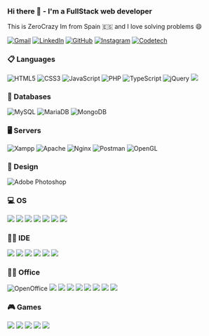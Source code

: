 ### Hi there 👋 - I'm a FullStack web developer

This is ZeroCrazy Im from Spain 🇪🇸 and I love solving problems 😄

[![Gmail](https://img.shields.io/badge/-GMAIL-D14836?style=for-the-badge&logo=gmail&logoColor=white)](mailto:contacto@codetech.es) [![LinkedIn](https://img.shields.io/badge/-LINKEDIN-0077B5?style=for-the-badge&logo=linkedin&logoColor=white)](https://www.linkedin.com/in/daniel-garzón-01a58b198/) [![GitHub](https://img.shields.io/badge/github-%23121011.svg?style=for-the-badge&logo=github&logoColor=white)](https://github.com/ZeroCrazy) [![Instagram](https://img.shields.io/badge/Instagram-%23E4405F.svg?style=for-the-badge&logo=Instagram&logoColor=white)](https://instagram.com/daniel98gd)
[![Codetech](https://img.shields.io/badge/App_Store-0D96F6?style=for-the-badge&logo=app-store&logoColor=white)](https://codetech.es?rel=github)

### 📋 Languages
![HTML5](https://img.shields.io/badge/html5-%23E34F26.svg?style=for-the-badge&logo=html5&logoColor=white) ![CSS3](https://img.shields.io/badge/css3-%231572B6.svg?style=for-the-badge&logo=css3&logoColor=white) ![JavaScript](https://img.shields.io/badge/javascript-%23323330.svg?style=for-the-badge&logo=javascript&logoColor=%23F7DF1E) ![PHP](https://img.shields.io/badge/php-%23777BB4.svg?style=for-the-badge&logo=php&logoColor=white) ![TypeScript](https://img.shields.io/badge/typescript-%23007ACC.svg?style=for-the-badge&logo=typescript&logoColor=white) ![jQuery](https://img.shields.io/badge/jquery-%230769AD.svg?style=for-the-badge&logo=jquery&logoColor=white) ![](https://img.shields.io/badge/json-5E5C5C?style=for-the-badge&logo=json&logoColor=white)

### 💾 Databases
 ![MySQL](https://img.shields.io/badge/mysql-%2300f.svg?style=for-the-badge&logo=mysql&logoColor=white) ![MariaDB](https://img.shields.io/badge/MariaDB-003545?style=for-the-badge&logo=mariadb&logoColor=white) ![MongoDB](https://img.shields.io/badge/MongoDB-%234ea94b.svg?style=for-the-badge&logo=mongodb&logoColor=white)
 
### 🖥 Servers
![Xampp](https://img.shields.io/badge/Xampp-F37623?style=for-the-badge&logo=xampp&logoColor=white) ![Apache](https://img.shields.io/badge/apache-%23D42029.svg?style=for-the-badge&logo=apache&logoColor=white) ![Nginx](https://img.shields.io/badge/nginx-%23009639.svg?style=for-the-badge&logo=nginx&logoColor=white) ![Postman](https://img.shields.io/badge/Postman-FF6C37?style=for-the-badge&logo=Postman&logoColor=white) ![OpenGL](https://img.shields.io/badge/OpenGL-FFFFFF?style=for-the-badge&logo=opengl) 
 
### 🎨 Design
 ![Adobe Photoshop](https://img.shields.io/badge/adobe%20photoshop-%2331A8FF.svg?style=for-the-badge&logo=adobe%20photoshop&logoColor=white)

### 💻 OS
![](https://img.shields.io/badge/Android-3DDC84?style=for-the-badge&logo=android&logoColor=white) ![](https://img.shields.io/badge/Cent%20OS-262577?style=for-the-badge&logo=CentOS&logoColor=white) ![](https://img.shields.io/badge/Debian-A81D33?style=for-the-badge&logo=debian&logoColor=white) ![](https://img.shields.io/badge/freebsd-AB2B28?style=for-the-badge&logo=freebsd&logoColor=white) ![](https://img.shields.io/badge/Linux-FCC624?style=for-the-badge&logo=linux&logoColor=black) ![](https://img.shields.io/badge/Ubuntu-E95420?style=for-the-badge&logo=ubuntu&logoColor=white) ![](https://img.shields.io/badge/Windows_11-0078d4?style=for-the-badge&logo=windows-11&logoColor=white)

### 👩‍💻 IDE
![](https://img.shields.io/badge/Adobe%20Dreamweaver-072401?style=for-the-badge&logo=Adobe%20Dreamweaver&logoColor=34F400) ![](https://img.shields.io/badge/Atom-66595C?style=for-the-badge&logo=Atom&logoColor=white) ![](https://img.shields.io/badge/Notepad++-90E59A.svg?style=for-the-badge&logo=notepad%2B%2B&logoColor=black) ![](https://img.shields.io/badge/Eclipse-2C2255?style=for-the-badge&logo=eclipse&logoColor=white) ![](https://img.shields.io/badge/sublime_text-%23575757.svg?&style=for-the-badge&logo=sublime-text&logoColor=important) ![](https://img.shields.io/badge/VSCode-0078D4?style=for-the-badge&logo=visual%20studio%20code&logoColor=white)

### 👨‍💻 Office
![OpenOffice](https://img.shields.io/badge/Apache_OpenOffice-0E85CD?style=for-the-badge&logo=ApacheOpenOffice&logoColor=white) ![](https://img.shields.io/badge/Google%20Sheets-34A853?style=for-the-badge&logo=google-sheets&logoColor=white) ![](https://img.shields.io/badge/Microsoft_Access-A4373A?style=for-the-badge&logo=microsoft-access&logoColor=white) ![](https://img.shields.io/badge/Microsoft_Excel-217346?style=for-the-badge&logo=microsoft-excel&logoColor=white) ![](https://img.shields.io/badge/Microsoft_Office-D83B01?style=for-the-badge&logo=microsoft-office&logoColor=white) ![](https://img.shields.io/badge/Microsoft_PowerPoint-B7472A?style=for-the-badge&logo=microsoft-powerpoint&logoColor=white) ![](https://img.shields.io/badge/Microsoft_SharePoint-0078D4?style=for-the-badge&logo=microsoft-sharepoint&logoColor=white) ![](	https://img.shields.io/badge/Microsoft_SQL_Server-CC2927?style=for-the-badge&logo=microsoft-sql-server&logoColor=white) ![](https://img.shields.io/badge/Microsoft_Word-2B579A?style=for-the-badge&logo=microsoft-word&logoColor=white)

### 🎮 Games
![](https://img.shields.io/badge/Counter_Strike-000000?style=for-the-badge&logo=counter-strike&logoColor=white) ![](https://img.shields.io/badge/Battle.net-000?style=for-the-badge&logo=battle.net&logoColor=148EFF) ![](https://img.shields.io/badge/Riot_Games-D32936?style=for-the-badge&logo=riot-games&logoColor=white) ![](https://img.shields.io/badge/Valorant-fa4454?style=for-the-badge&logo=valorant&logoColor=white) ![](https://img.shields.io/badge/Epic%20Games-313131?style=for-the-badge&logo=Epic%20Games&logoColor=white)
